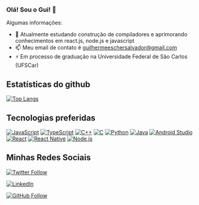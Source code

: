 ### Olá! Sou o Gui! 👋

Algumas informações:

- 🌱 Atualmente estudando construção de compiladores e aprimorando conhecimentos em react.js, node.js e javascript
- 📫 Meu email de contato é guilhermeeschersalvador@gmail.com
- ⚡ Em processo de graduação na Universidade Federal de São Carlos (UFSCar)

## Estatísticas do github



<!--![Anurag's GitHub stats](https://github-readme-stats.vercel.app/api?username=GuiEscher&show_icons=true&theme=radical)-->

[![Top Langs](https://github-readme-stats.vercel.app/api/top-langs/?username=GuiEscher)](https://github.com/GuiEscher/GuiEscher)

## Tecnologias preferidas


[![JavaScript](https://img.shields.io/badge/-JavaScript-yellow?style=flat-square&logo=javascript&logoColor=white)](:javascript:)
[![TypeScript](https://img.shields.io/badge/-TypeScript-blue?style=flat-square&logo=typescript&logoColor=white)](:typescript:)
[![C++](https://img.shields.io/badge/-C++-00599C?style=flat-square&logo=c%2B%2B&logoColor=white)](:cpp:)
[![C](https://img.shields.io/badge/-C-00599C?style=flat-square&logo=c&logoColor=white)](:c:)
[![Python](https://img.shields.io/badge/-Python-3776AB?style=flat-square&logo=python&logoColor=white)](:python:)
[![Java](https://img.shields.io/badge/-Java-007396?style=flat-square&logo=java&logoColor=white)](:java:)
[![Android Studio](https://img.shields.io/badge/-Android%20Studio-3DDC84?style=flat-square&logo=android-studio&logoColor=white)](:android:)
[![React](https://img.shields.io/badge/-React-61DAFB?style=flat-square&logo=react&logoColor=white)](:react:)
[![React Native](https://img.shields.io/badge/-React%20Native-61DAFB?style=flat-square&logo=react&logoColor=white)](:reactnative:)
[![Node.js](https://img.shields.io/badge/-Node.js-339933?style=flat-square&logo=node.js&logoColor=white)](:nodejs:)

## Minhas Redes Sociais

[![Twitter Follow](https://img.shields.io/twitter/follow/EscherGuilherme?style=social)](https://twitter.com/EscherGuilherme)

[![LinkedIn](https://img.shields.io/badge/LinkedIn-0077B5?style=for-the-badge&logo=linkedin&logoColor=white)](https://www.linkedin.com/in/guilherme-salvador-escher-1b6181242/)

[![GitHub Follow](https://img.shields.io/github/followers/GuiEscher?style=social)](https://github.com/GuiEscher)

##

<!-- ![GIF animado](https://media2.giphy.com/media/42EDmnUHEGJHLxT8fK/giphy.gif) -->

